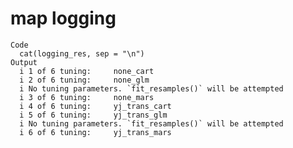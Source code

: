 # map logging

    Code
      cat(logging_res, sep = "\n")
    Output
      i 1 of 6 tuning:     none_cart
      i 2 of 6 tuning:     none_glm
      i	No tuning parameters. `fit_resamples()` will be attempted
      i 3 of 6 tuning:     none_mars
      i 4 of 6 tuning:     yj_trans_cart
      i 5 of 6 tuning:     yj_trans_glm
      i	No tuning parameters. `fit_resamples()` will be attempted
      i 6 of 6 tuning:     yj_trans_mars

